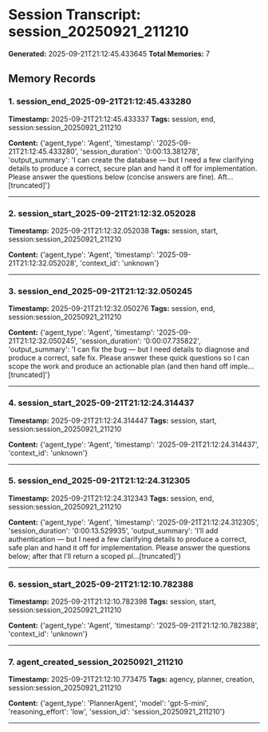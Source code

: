 # Session Transcript: session_20250921_211210

**Generated:** 2025-09-21T21:12:45.433645
**Total Memories:** 7

## Memory Records

### 1. session_end_2025-09-21T21:12:45.433280

**Timestamp:** 2025-09-21T21:12:45.433337
**Tags:** session, end, session:session_20250921_211210

**Content:** {'agent_type': 'Agent', 'timestamp': '2025-09-21T21:12:45.433280', 'session_duration': '0:00:13.381278', 'output_summary': 'I can create the database — but I need a few clarifying details to produce a correct, secure plan and hand it off for implementation. Please answer the questions below (concise answers are fine). Aft...[truncated]'}

---

### 2. session_start_2025-09-21T21:12:32.052028

**Timestamp:** 2025-09-21T21:12:32.052038
**Tags:** session, start, session:session_20250921_211210

**Content:** {'agent_type': 'Agent', 'timestamp': '2025-09-21T21:12:32.052028', 'context_id': 'unknown'}

---

### 3. session_end_2025-09-21T21:12:32.050245

**Timestamp:** 2025-09-21T21:12:32.050276
**Tags:** session, end, session:session_20250921_211210

**Content:** {'agent_type': 'Agent', 'timestamp': '2025-09-21T21:12:32.050245', 'session_duration': '0:00:07.735822', 'output_summary': 'I can fix the bug — but I need details to diagnose and produce a correct, safe fix. Please answer these quick questions so I can scope the work and produce an actionable plan (and then hand off imple...[truncated]'}

---

### 4. session_start_2025-09-21T21:12:24.314437

**Timestamp:** 2025-09-21T21:12:24.314447
**Tags:** session, start, session:session_20250921_211210

**Content:** {'agent_type': 'Agent', 'timestamp': '2025-09-21T21:12:24.314437', 'context_id': 'unknown'}

---

### 5. session_end_2025-09-21T21:12:24.312305

**Timestamp:** 2025-09-21T21:12:24.312343
**Tags:** session, end, session:session_20250921_211210

**Content:** {'agent_type': 'Agent', 'timestamp': '2025-09-21T21:12:24.312305', 'session_duration': '0:00:13.529935', 'output_summary': 'I’ll add authentication — but I need a few clarifying details to produce a correct, safe plan and hand it off for implementation. Please answer the questions below; after that I’ll return a scoped pl...[truncated]'}

---

### 6. session_start_2025-09-21T21:12:10.782388

**Timestamp:** 2025-09-21T21:12:10.782398
**Tags:** session, start, session:session_20250921_211210

**Content:** {'agent_type': 'Agent', 'timestamp': '2025-09-21T21:12:10.782388', 'context_id': 'unknown'}

---

### 7. agent_created_session_20250921_211210

**Timestamp:** 2025-09-21T21:12:10.773475
**Tags:** agency, planner, creation, session:session_20250921_211210

**Content:** {'agent_type': 'PlannerAgent', 'model': 'gpt-5-mini', 'reasoning_effort': 'low', 'session_id': 'session_20250921_211210'}

---

